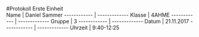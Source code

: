 #Protokoll Erste Einheit  
 Name | Daniel Sammer
------------ | -------------
Klasse | 4AHME
------------ | -------------
Gruppe | 3
------------ | -------------
Datum | 21.11.2017
------------ | -------------
Uhrzeit | 9:40-12:25



